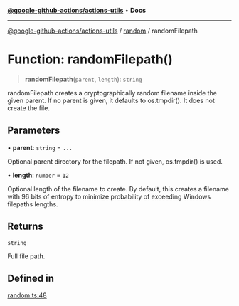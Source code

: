 [**@google-github-actions/actions-utils**](../../README.md) • **Docs**

***

[@google-github-actions/actions-utils](../../modules.md) / [random](../README.md) / randomFilepath

# Function: randomFilepath()

> **randomFilepath**(`parent`, `length`): `string`

randomFilepath creates a cryptographically random filename inside the given
parent. If no parent is given, it defaults to os.tmpdir(). It does not create
the file.

## Parameters

• **parent**: `string` = `...`

Optional parent directory for the filepath. If not given,
os.tmpdir() is used.

• **length**: `number` = `12`

Optional length of the filename to create. By default, this
creates a filename with 96 bits of entropy to minimize probability of
exceeding Windows filepaths lengths.

## Returns

`string`

Full file path.

## Defined in

[random.ts:48](https://github.com/google-github-actions/actions-utils/blob/main/src/random.ts#L48)
